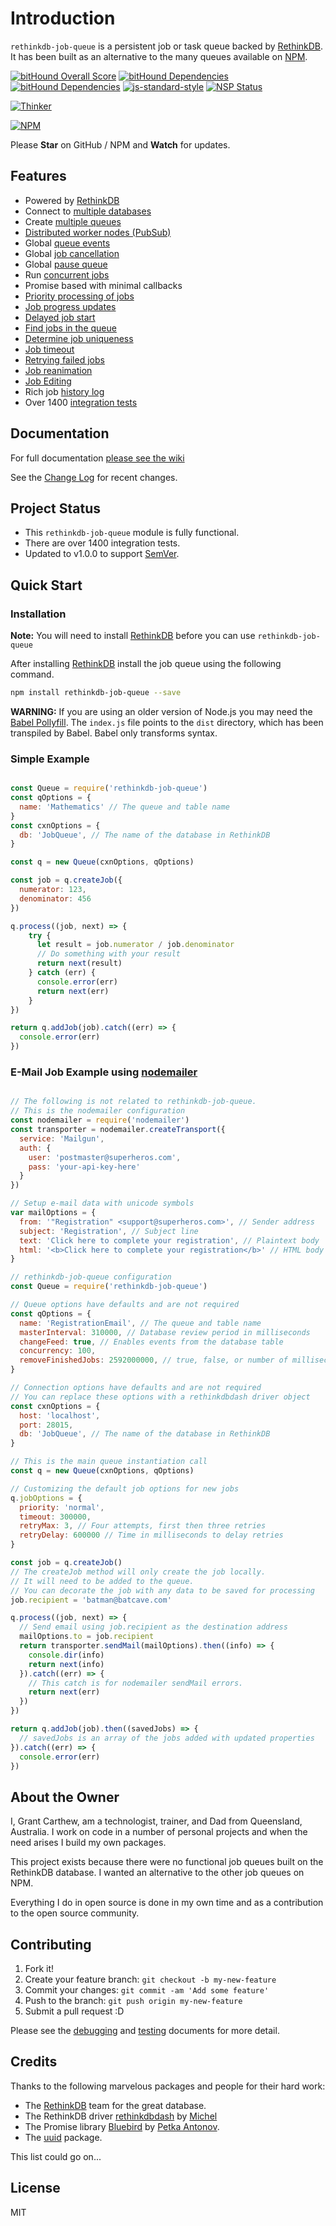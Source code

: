 # Introduction

`rethinkdb-job-queue` is a persistent job or task queue backed by [RethinkDB][rethinkdb-url].
It has been built as an alternative to the many queues available on [NPM][npm-search-url].

[![bitHound Overall Score][bithound-overall-image]][bithound-overall-url]
[![bitHound Dependencies][bithound-dep-image]][bithound-dep-url]
[![bitHound Dependencies][bithound-code-image]][bithound-code-url]
[![js-standard-style][js-standard-image]][js-standard-url]
[![NSP Status][nsp-image]][nsp-url]

[![Thinker][thinker-image]][rjq-github-url]

[![NPM][nodei-npm-image]][nodei-npm-url]

Please __Star__ on GitHub / NPM and __Watch__ for updates.

## Features

*   Powered by [RethinkDB][rethinkdb-url]
*   Connect to [multiple databases][queue-connection-url]
*   Create [multiple queues][queue-connection-url]
*   [Distributed worker nodes (PubSub)][queue-pubsub-url]
*   Global [queue events][queue-events-url]
*   Global [job cancellation][job-cancel-url]
*   Global [pause queue][queue-pause-url]
*   Run [concurrent jobs][queue-concurrency-url]
*   Promise based with minimal callbacks
*   [Priority processing of jobs][job-priority-url]
*   [Job progress updates][job-progress-url]
*   [Delayed job start][job-delayed-url]
*   [Find jobs in the queue][find-job-url]
*   [Determine job uniqueness][find-job-url]
*   [Job timeout][job-timeout-url]
*   [Retrying failed jobs][job-retry-url]
*   [Job reanimation][job-reanimation-url]
*   [Job Editing][job-editing-url]
*   Rich job [history log][job-log-url]
*   Over 1400 [integration tests][testing-url]

[queue-connection-url]: https://github.com/grantcarthew/node-rethinkdb-job-queue/wiki/Queue-Connection
[queue-events-url]: https://github.com/grantcarthew/node-rethinkdb-job-queue/wiki/Queue-Events
[queue-concurrency-url]: https://github.com/grantcarthew/node-rethinkdb-job-queue/wiki/Queue-Options#queue-concurrency-option
[queue-pubsub-url]: https://github.com/grantcarthew/node-rethinkdb-job-queue/wiki/Queue-PubSub
[job-priority-url]: https://github.com/grantcarthew/node-rethinkdb-job-queue/wiki/Job-Options#job-priority-option
[job-progress-url]: https://github.com/grantcarthew/node-rethinkdb-job-queue/wiki/Job.setProgress
[job-delayed-url]: https://github.com/grantcarthew/node-rethinkdb-job-queue/wiki/Delayed-Job
[find-job-url]: https://github.com/grantcarthew/node-rethinkdb-job-queue/wiki/Queue.findJob
[job-cancel-url]: https://github.com/grantcarthew/node-rethinkdb-job-queue/wiki/Queue.process#failed-job-with-cancel
[queue-pause-url]: https://github.com/grantcarthew/node-rethinkdb-job-queue/wiki/Queue.pause
[job-timeout-url]: https://github.com/grantcarthew/node-rethinkdb-job-queue/wiki/Job-Options#job-timeout-option
[job-retry-url]: https://github.com/grantcarthew/node-rethinkdb-job-queue/wiki/Job-Retry
[job-reanimation-url]: https://github.com/grantcarthew/node-rethinkdb-job-queue/wiki/Job-Editing#job-reanimation
[job-editing-url]: https://github.com/grantcarthew/node-rethinkdb-job-queue/wiki/Job-Editing
[job-log-url]: https://github.com/grantcarthew/node-rethinkdb-job-queue/wiki/Job.log
[testing-url]: https://github.com/grantcarthew/node-rethinkdb-job-queue/wiki/Testing

## Documentation

For full documentation [please see the wiki][rjq-wiki-url]

See the [Change Log][rjq-changelog-url] for recent changes.

## Project Status

*   This `rethinkdb-job-queue` module is fully functional.
*   There are over 1400 integration tests.
*   Updated to v1.0.0 to support [SemVer](http://semver.org/).

## Quick Start

### Installation

__Note:__ You will need to install [RethinkDB][rethinkdb-url] before you can use `rethinkdb-job-queue`

After installing [RethinkDB][rethinkdb-url] install the job queue using the following command.

```sh
npm install rethinkdb-job-queue --save
```

__WARNING:__ If you are using an older version of Node.js you may need the [Babel Pollyfill](http://babeljs.io/docs/usage/polyfill/).  The `index.js` file points to the `dist` directory, which has been transpiled by Babel. Babel only transforms syntax.

### Simple Example

```js

const Queue = require('rethinkdb-job-queue')
const qOptions = {
  name: 'Mathematics' // The queue and table name
}
const cxnOptions = {
  db: 'JobQueue', // The name of the database in RethinkDB
}

const q = new Queue(cxnOptions, qOptions)

const job = q.createJob({
  numerator: 123,
  denominator: 456
})

q.process((job, next) => {
    try {
      let result = job.numerator / job.denominator
      // Do something with your result
      return next(result)
    } catch (err) {
      console.error(err)
      return next(err)
    }
})

return q.addJob(job).catch((err) => {
  console.error(err)
})

```

### E-Mail Job Example using [nodemailer][nodemailer-url]

```js

// The following is not related to rethinkdb-job-queue.
// This is the nodemailer configuration
const nodemailer = require('nodemailer')
const transporter = nodemailer.createTransport({
  service: 'Mailgun',
  auth: {
    user: 'postmaster@superheros.com',
    pass: 'your-api-key-here'
  }
})

// Setup e-mail data with unicode symbols
var mailOptions = {
  from: '"Registration" <support@superheros.com>', // Sender address
  subject: 'Registration', // Subject line
  text: 'Click here to complete your registration', // Plaintext body
  html: '<b>Click here to complete your registration</b>' // HTML body
}

// rethinkdb-job-queue configuration
const Queue = require('rethinkdb-job-queue')

// Queue options have defaults and are not required
const qOptions = {
  name: 'RegistrationEmail', // The queue and table name
  masterInterval: 310000, // Database review period in milliseconds
  changeFeed: true, // Enables events from the database table
  concurrency: 100,
  removeFinishedJobs: 2592000000, // true, false, or number of milliseconds
}

// Connection options have defaults and are not required
// You can replace these options with a rethinkdbdash driver object
const cxnOptions = {
  host: 'localhost',
  port: 28015,
  db: 'JobQueue', // The name of the database in RethinkDB
}

// This is the main queue instantiation call
const q = new Queue(cxnOptions, qOptions)

// Customizing the default job options for new jobs
q.jobOptions = {
  priority: 'normal',
  timeout: 300000,
  retryMax: 3, // Four attempts, first then three retries
  retryDelay: 600000 // Time in milliseconds to delay retries
}

const job = q.createJob()
// The createJob method will only create the job locally.
// It will need to be added to the queue.
// You can decorate the job with any data to be saved for processing
job.recipient = 'batman@batcave.com'

q.process((job, next) => {
  // Send email using job.recipient as the destination address
  mailOptions.to = job.recipient
  return transporter.sendMail(mailOptions).then((info) => {
    console.dir(info)
    return next(info)
  }).catch((err) => {
    // This catch is for nodemailer sendMail errors.
    return next(err)
  })
})

return q.addJob(job).then((savedJobs) => {
  // savedJobs is an array of the jobs added with updated properties
}).catch((err) => {
  console.error(err)
})

```

## About the Owner

I, Grant Carthew, am a technologist, trainer, and Dad from Queensland, Australia. I work on code in a number of personal projects and when the need arises I build my own packages.

This project exists because there were no functional job queues built on the RethinkDB database. I wanted an alternative to the other job queues on NPM.

Everything I do in open source is done in my own time and as a contribution to the open source community.

## Contributing

1.  Fork it!
2.  Create your feature branch: `git checkout -b my-new-feature`
3.  Commit your changes: `git commit -am 'Add some feature'`
4.  Push to the branch: `git push origin my-new-feature`
5.  Submit a pull request :D

Please see the [debugging](https://github.com/grantcarthew/node-rethinkdb-job-queue/wiki/Debugging) and [testing](https://github.com/grantcarthew/node-rethinkdb-job-queue/wiki/Testing) documents for more detail.

## Credits

Thanks to the following marvelous packages and people for their hard work:

-   The [RethinkDB][rethinkdb-url] team for the great database.
-   The RethinkDB driver [rethinkdbdash][rethinkdbdash-url] by [Michel][neumino-url]
-   The Promise library [Bluebird][bluebird-url] by [Petka Antonov][petka-url].
-   The [uuid][uuid-url] package.

This list could go on...

## License

MIT

[npm-search-url]: https://npms.io/search?q=job+queue
[rethinkdb-url]: http://www.rethinkdb.com/
[rethinkdbdash-url]: https://github.com/neumino/rethinkdbdash
[neumino-url]: https://github.com/neumino
[rjq-github-url]: https://github.com/grantcarthew/node-rethinkdb-job-queue
[rjq-wiki-url]: https://github.com/grantcarthew/node-rethinkdb-job-queue/wiki
[rjq-changelog-url]: https://github.com/grantcarthew/node-rethinkdb-job-queue/wiki/Change-Log
[thinker-image]: https://cdn.rawgit.com/grantcarthew/node-rethinkdb-job-queue/master/thinkerjoblist.png
[nodemailer-url]: https://www.npmjs.com/package/nodemailer
[bluebird-url]: https://github.com/petkaantonov/bluebird
[petka-url]: https://github.com/petkaantonov
[uuid-url]: https://www.npmjs.com/package/uuid
[bithound-overall-image]: https://www.bithound.io/github/grantcarthew/node-rethinkdb-job-queue/badges/score.svg
[bithound-overall-url]: https://www.bithound.io/github/grantcarthew/node-rethinkdb-job-queue
[bithound-dep-image]: https://www.bithound.io/github/grantcarthew/node-rethinkdb-job-queue/badges/dependencies.svg
[bithound-dep-url]: https://www.bithound.io/github/grantcarthew/node-rethinkdb-job-queue/master/dependencies/npm
[bithound-code-image]: https://www.bithound.io/github/grantcarthew/node-rethinkdb-job-queue/badges/code.svg
[bithound-code-url]: https://www.bithound.io/github/grantcarthew/node-rethinkdb-job-queue
[js-standard-image]: https://img.shields.io/badge/code%20style-standard-brightgreen.svg
[js-standard-url]: http://standardjs.com/
[nsp-image]: https://nodesecurity.io/orgs/openjs/projects/3871d340-0ca9-471c-be9a-39df3871262d/badge
[nsp-url]: https://nodesecurity.io/orgs/openjs/projects/3871d340-0ca9-471c-be9a-39df3871262d
[nodei-npm-image]: https://nodei.co/npm/rethinkdb-job-queue.png?downloads=true&downloadRank=true&stars=true
[nodei-npm-url]: https://nodei.co/npm/rethinkdb-job-queue/
